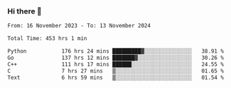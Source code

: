 ### Hi there 👋

<!--
**floyiac/floyiac** is a ✨ _special_ ✨ repository because its `README.md` (this file) appears on your GitHub profile.

Here are some ideas to get you started:

- 🔭 I’m currently working on ...
- 🌱 I’m currently learning ...
- 👯 I’m looking to collaborate on ...
- 🤔 I’m looking for help with ...
- 💬 Ask me about ...
- 📫 How to reach me: ...
- 😄 Pronouns: ...
- ⚡ Fun fact: ...
-->

<!--START_SECTION:waka-->

```txt
From: 16 November 2023 - To: 13 November 2024

Total Time: 453 hrs 1 min

Python           176 hrs 24 mins █████████▓░░░░░░░░░░░░░░░   38.91 %
Go               137 hrs 12 mins ███████▓░░░░░░░░░░░░░░░░░   30.26 %
C++              111 hrs 17 mins ██████░░░░░░░░░░░░░░░░░░░   24.55 %
C                7 hrs 27 mins   ▒░░░░░░░░░░░░░░░░░░░░░░░░   01.65 %
Text             6 hrs 59 mins   ▒░░░░░░░░░░░░░░░░░░░░░░░░   01.54 %
```

<!--END_SECTION:waka-->
